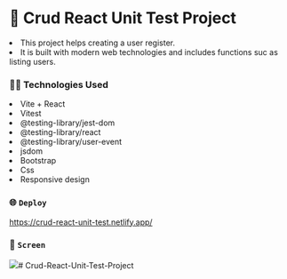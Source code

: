 # 📩 Crud React Unit Test Project

<li>This project helps creating a user register.</li>
<li>It is built with modern web technologies and includes functions suc as listing users.</li>

### 👩‍💻 Technologies Used

<li>Vite + React</li>
<li>Vitest</li>
<li>@testing-library/jest-dom</li>
<li>@testing-library/react</li>
<li>@testing-library/user-event</li>
<li>jsdom</li>
<li>Bootstrap</li>
<li>Css</li>
<li>Responsive design</li>

### 🌐 `Deploy`

https://crud-react-unit-test.netlify.app/

### 🎥 `Screen`

![](Crud.gif)# Crud-React-Unit-Test-Project
